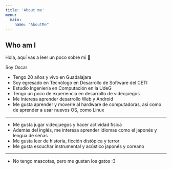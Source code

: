 ```yaml
---
title: 'About me'
menu:
  main:
    name: "AboutMe"
---
```


## Who am I

Hola, aquí vas a leer un poco sobre mi 🤩

Soy Oscar

- Tengo 20 años y vivo en Guadalajara
- Soy egresado en Tecnólogo en Desarrollo de Software del CETI
- Estudio Ingeniería en Computación en la UdeG
- Tengo un poco de experiencia en desarrollo de videojuegos
- Me interesa aprender desarrollo Web y Android
- Me gusta aprender y moverle al hardware de computadoras, así como de aprender a usar nuevos OS, como Linux
--------------------------------------------
- Me gusta jugar videojuegos y hacer actividad física
- Además del inglés, me interesa aprender idiomas como el japonés y lengua de señas
- Me gusta leer de historia, ficción distópica y terror
- Me gusta escuchar instrumental y acústico japonés y coreano
--------------------------------------------
- No tengo mascotas, pero me gustan los gatos :3
